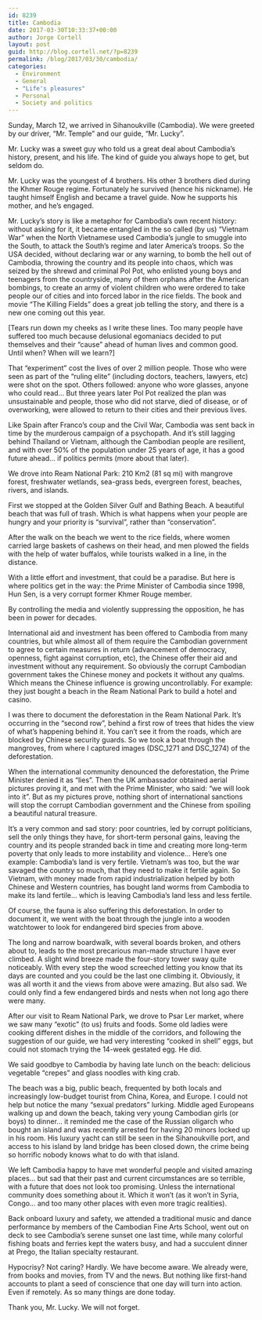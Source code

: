 ```yaml
---
id: 8239
title: Cambodia
date: 2017-03-30T10:33:37+00:00
author: Jorge Cortell
layout: post
guid: http://blog.cortell.net/?p=8239
permalink: /blog/2017/03/30/cambodia/
categories:
  - Environment
  - General
  - "Life's pleasures"
  - Personal
  - Society and politics
---
```

Sunday, March 12, we arrived in Sihanoukville (Cambodia). We were greeted by our driver, “Mr. Temple” and our guide, “Mr. Lucky”.

Mr. Lucky was a sweet guy who told us a great deal about Cambodia’s history, present, and his life. The kind of guide you always hope to get, but seldom do.

Mr. Lucky was the youngest of 4 brothers. His other 3 brothers died during the Khmer Rouge regime. Fortunately he survived (hence his nickname). He taught himself English and became a travel guide. Now he supports his mother, and he’s engaged.

Mr. Lucky’s story is like a metaphor for Cambodia’s own recent history: without asking for it, it became entangled in the so called (by us) “Vietnam War” when the North Vietnamese used Cambodia’s jungle to smuggle into the South, to attack the South’s regime and later America’s troops. So the USA decided, without declaring war or any warning, to bomb the hell out of Cambodia, throwing the country and its people into chaos, which was seized by the shrewd and criminal Pol Pot, who enlisted young boys and teenagers from the countryside, many of them orphans after the American bombings, to create an army of violent children who were ordered to take people our of cities and into forced labor in the rice fields. The book and movie “The Killing Fields” does a great job telling the story, and there is a new one coming out this year.

[Tears run down my cheeks as I write these lines. Too many people have suffered too much because delusional egomaniacs decided to put themselves and their “cause” ahead of human lives and common good. Until when? When will we learn?]

That “experiment” cost the lives of over 2 million people. Those who were seen as part of the “ruling elite” (including doctors, teachers, lawyers, etc) were shot on the spot. Others followed: anyone who wore glasses, anyone who could read… But three years later Pol Pot realized the plan was unsustainable and people, those who did not starve, died of disease, or of overworking, were allowed to return to their cities and their previous lives.

Like Spain after Franco’s coup and the Civil War, Cambodia was sent back in time by the murderous campaign of a psychopath. And it’s still lagging behind Thailand or Vietnam, although the Cambodian people are resilient, and with over 50% of the population under 25 years of age, it has a good future ahead… if politics permits (more about that later).

We drove into Ream National Park: 210 Km2 (81 sq mi) with mangrove forest, freshwater wetlands, sea-grass beds, evergreen forest, beaches, rivers, and islands.

First we stopped at the Golden Silver Gulf and Bathing Beach. A beautiful beach that was full of trash. Which is what happens when your people are hungry and your priority is “survival”, rather than “conservation”.

After the walk on the beach we went to the rice fields, where women carried large baskets of cashews on their head, and men plowed the fields with the help of water buffalos, while tourists walked in a line, in the distance.

With a little effort and investment, that could be a paradise. But here is where politics get in the way: the Prime Minister of Cambodia since 1998, Hun Sen, is a very corrupt former Khmer Rouge member.

By controlling the media and violently suppressing the opposition, he has been in power for decades.
  
International aid and investment has been offered to Cambodia from many countries, but while almost all of them require the Cambodian government to agree to certain measures in return (advancement of democracy, openness, fight against corruption, etc), the Chinese offer their aid and investment without any requirement. So obviously the corrupt Cambodian government takes the Chinese money and pockets it without any qualms. Which means the Chinese influence is growing uncontrollably. For example: they just bought a beach in the Ream National Park to build a hotel and casino.

I was there to document the deforestation in the Ream National Park. It’s occurring in the “second row”, behind a first row of trees that hides the view of what’s happening behind it. You can’t see it from the roads, which are blocked by Chinese security guards. So we took a boat through the mangroves, from where I captured images (DSC\_1271 and DSC\_1274) of the deforestation.

When the international community denounced the deforestation, the Prime Minister denied it as “lies”. Then the UK ambassador obtained aerial pictures proving it, and met with the Prime Minister, who said: “we will look into it”. But as my pictures prove, nothing short of international sanctions will stop the corrupt Cambodian government and the Chinese from spoiling a beautiful natural treasure.

It’s a very common and sad story: poor countries, led by corrupt politicians, sell the only things they have, for short-term personal gains, leaving the country and its people stranded back in time and creating more long-term poverty that only leads to more instability and violence… Here’s one example: Cambodia’s land is very fertile. Vietnam’s was too, but the war savaged the country so much, that they need to make it fertile again. So Vietnam, with money made from rapid industrialization helped by both Chinese and Western countries, has bought land worms from Cambodia to make its land fertile… which is leaving Cambodia’s land less and less fertile.

Of course, the fauna is also suffering this deforestation. In order to document it, we went with the boat through the jungle into a wooden watchtower to look for endangered bird species from above.

The long and narrow boardwalk, with several boards broken, and others about to, leads to the most precarious man-made structure I have ever climbed. A slight wind breeze made the four-story tower sway quite noticeably. With every step the wood screeched letting you know that its days are counted and you could be the last one climbing it. Obviously, it was all worth it and the views from above were amazing. But also sad. We could only find a few endangered birds and nests when not long ago there were many.

After our visit to Ream National Park, we drove to Psar Ler market, where we saw many “exotic” (to us) fruits and foods. Some old ladies were cooking different dishes in the middle of the corridors, and following the suggestion of our guide, we had very interesting “cooked in shell” eggs, but could not stomach trying the 14-week gestated egg. He did.

We said goodbye to Cambodia by having late lunch on the beach: delicious vegetable “crepes” and glass noodles with king crab.

The beach was a big, public beach, frequented by both locals and increasingly low-budget tourist from China, Korea, and Europe. I could not help but notice the many “sexual predators” lurking. Middle aged Europeans walking up and down the beach, taking very young Cambodian girls (or boys) to dinner… it reminded me the case of the Russian oligarch who bought an island and was recently arrested for having 20 minors locked up in his room. His luxury yacht can still be seen in the Sihanoukville port, and access to his island by land bridge has been closed down, the crime being so horrific nobody knows what to do with that island.

We left Cambodia happy to have met wonderful people and visited amazing places… but sad that their past and current circumstances are so terrible, with a future that does not look too promising. Unless the international community does something about it. Which it won’t (as it won’t in Syria, Congo… and too many other places with even more tragic realities).

Back onboard luxury and safety, we attended a traditional music and dance performance by members of the Cambodian Fine Arts School, went out on deck to see Cambodia’s serene sunset one last time, while many colorful fishing boats and ferries kept the waters busy, and had a succulent dinner at Prego, the Italian specialty restaurant.

Hypocrisy? Not caring? Hardly. We have become aware. We already were, from books and movies, from TV and the news. But nothing like first-hand accounts to plant a seed of conscience that one day will turn into action. Even if remotely. As so many things are done today.
  
Thank you, Mr. Lucky. We will not forget.